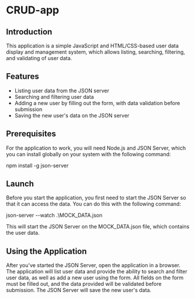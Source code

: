 # CRUD-app

## Introduction

This application is a simple JavaScript and HTML/CSS-based user data display and management system, which allows listing, searching, filtering, and validating of user data.

## Features

- Listing user data from the JSON server
- Searching and filtering user data
- Adding a new user by filling out the form, with data validation before submission
- Saving the new user's data on the JSON server

## Prerequisites

For the application to work, you will need Node.js and JSON Server, which you can install globally on your system with the following command:

npm install -g json-server

## Launch

Before you start the application, you first need to start the JSON Server so that it can access the data. You can do this with the following command:

json-server --watch .\MOCK_DATA.json

This will start the JSON Server on the MOCK_DATA.json file, which contains the user data.

## Using the Application

After you've started the JSON Server, open the application in a browser. The application will list user data and provide the ability to search and filter user data, as well as add a new user using the form. All fields on the form must be filled out, and the data provided will be validated before submission. The JSON Server will save the new user's data.
